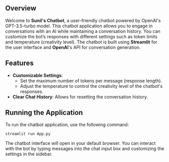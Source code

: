 ## Overview

Welcome to **Sunil's Chatbot**, a user-friendly chatbot powered by OpenAI's GPT-3.5-turbo model. This chatbot application allows you to engage in conversations with an AI while maintaining a conversation history. You can customize the bot’s responses with different settings such as token limits and temperature (creativity level). The chatbot is built using **Streamlit** for the user interface and **OpenAI**'s API for conversation generation.

## Features

- **Customizable Settings**: 
  - Set the maximum number of tokens per message (response length).
  - Adjust the temperature to control the creativity level of the chatbot's responses.
- **Clear Chat History**: Allows for resetting the conversation history.

## Running the Application

To run the chatbot application, use the following command:
```
streamlit run App.py
```

The chatbot interface will open in your default browser. You can interact with the bot by typing messages into the chat input box and customizing the settings in the sidebar.



